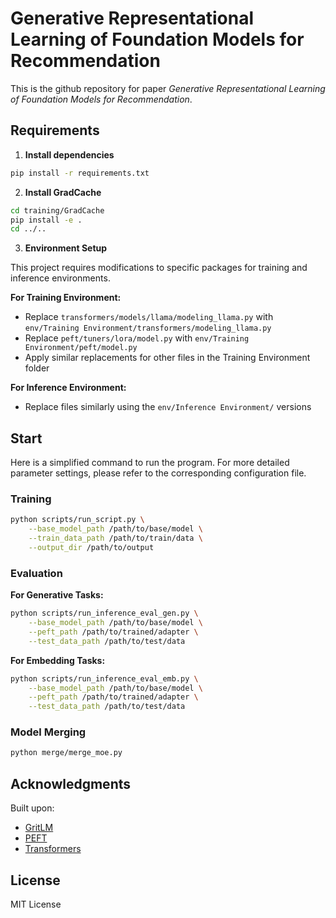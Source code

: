 # Generative Representational Learning of Foundation Models for Recommendation

This is the github repository for paper *Generative Representational Learning of Foundation Models for Recommendation*.

## Requirements

1. **Install dependencies**
```bash
pip install -r requirements.txt
```

2. **Install GradCache**
```bash
cd training/GradCache
pip install -e .
cd ../..
```

3. **Environment Setup**

This project requires modifications to specific packages for training and inference environments.

**For Training Environment:**
- Replace `transformers/models/llama/modeling_llama.py` with `env/Training Environment/transformers/modeling_llama.py`
- Replace `peft/tuners/lora/model.py` with `env/Training Environment/peft/model.py`
- Apply similar replacements for other files in the Training Environment folder

**For Inference Environment:**
- Replace files similarly using the `env/Inference Environment/` versions

## Start

Here is a simplified command to run the program. For more detailed parameter settings, please refer to the corresponding configuration file.

### Training

```bash
python scripts/run_script.py \
    --base_model_path /path/to/base/model \
    --train_data_path /path/to/train/data \
    --output_dir /path/to/output
```

### Evaluation

**For Generative Tasks:**
```bash
python scripts/run_inference_eval_gen.py \
    --base_model_path /path/to/base/model \
    --peft_path /path/to/trained/adapter \
    --test_data_path /path/to/test/data
```

**For Embedding Tasks:**
```bash
python scripts/run_inference_eval_emb.py \
    --base_model_path /path/to/base/model \
    --peft_path /path/to/trained/adapter \
    --test_data_path /path/to/test/data
```

### Model Merging

```bash
python merge/merge_moe.py
```

## Acknowledgments

Built upon:
- [GritLM](https://github.com/ContextualAI/gritlm)
- [PEFT](https://github.com/huggingface/peft)
- [Transformers](https://github.com/huggingface/transformers)

## License

MIT License
